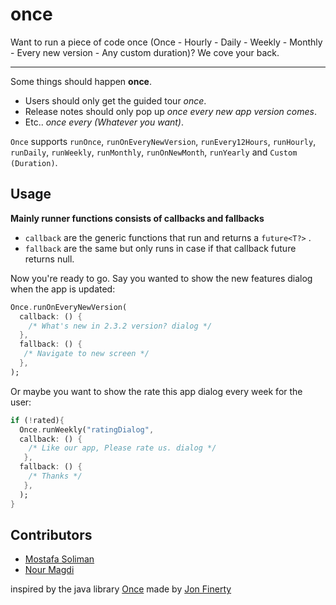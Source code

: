 # once

Want to run a piece of code once (Once - Hourly - Daily - Weekly - Monthly - Every new version - Any  custom duration)? We cove your back.

----

Some things should happen **once**.
* Users should only get the guided tour _once_.
* Release notes should only pop up _once every new app version comes_.
* Etc.. _once every (Whatever you want)_.

`Once` supports `runOnce`, `runOnEveryNewVersion`, `runEvery12Hours`, `runHourly`, `runDaily`, `runWeekly`, `runMonthly`, `runOnNewMonth`, `runYearly` and `Custom (Duration)`.

## Usage

**Mainly runner functions consists of callbacks and fallbacks**
* `callback` are the generic functions that run and returns a `future<T?>` . 
* `fallback` are the same but only runs in case if that callback future returns null.

Now you're ready to go. Say you wanted to show the new features dialog when the app is updated:

```dart
Once.runOnEveryNewVersion(
  callback: () {
    /* What's new in 2.3.2 version? dialog */
  },
  fallback: () {
   /* Navigate to new screen */
  },
);
```

Or maybe you want to show the rate this app dialog every week for the user:
```dart
if (!rated){
  Once.runWeekly("ratingDialog",
  callback: () { 
    /* Like our app, Please rate us. dialog */ 
   },
  fallback: () {
    /* Thanks */
   },
  );
}
```

## Contributors
* [Mostafa Soliman](https://github.com/MostafaSolimanMO)
* [Nour Magdi](https://github.com/SPiercer)


inspired by the java library [Once](https://github.com/jonfinerty/Once) made by [Jon Finerty](https://github.com/jonfinerty)
